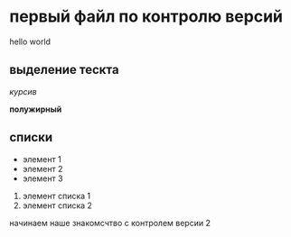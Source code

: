 # первый файл по контролю версий
hello world

## выделение тескта

*курсив*

**полужирный**

## списки

* элемент 1
* элемент 2
* элемент 3

1. элемент списка 1
2. элемент списка 2

начинаем наше знакомсчтво с контролем версии 2
